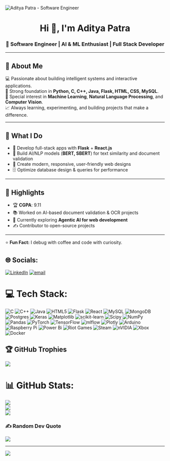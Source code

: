 <!-- Banner / Header -->
![Aditya Patra - Software Engineer](https://your-banner-image-link.com)

<h1 align="center">Hi 👋, I'm Aditya Patra</h1>
<h3 align="center">🚀 Software Engineer | AI & ML Enthusiast | Full Stack Developer</h3>

---

## 🌟 About Me
💻 Passionate about building intelligent systems and interactive applications.  
🎯 Strong foundation in **Python, C, C++, Java, Flask, HTML, CSS, MySQL**.  
🧠 Special interest in **Machine Learning**, **Natural Language Processing**, and **Computer Vision**.  
📈 Always learning, experimenting, and building projects that make a difference.

---

## 🔧 What I Do
- 🚀 Develop full-stack apps with **Flask** + **React.js**  
- 🤖 Build AI/NLP models (**BERT, SBERT**) for text similarity and document validation  
- 🎨 Create modern, responsive, user-friendly web designs  
- 🗄️ Optimize database design & queries for performance

---

## 📌 Highlights
- 🏆 **CGPA**: 9.11  
- 📚 Worked on AI-based document validation & OCR projects  
- 🌱 Currently exploring **Agentic AI for web development**  
- ✍️ Contributor to open-source projects







---
⭐ **Fun Fact:** I debug with coffee and code with curiosity.

## 🌐 Socials:
[![LinkedIn](https://img.shields.io/badge/LinkedIn-%230077B5.svg?logo=linkedin&logoColor=white)](https://linkedin.com/in/www.linkedin.com/in/adityapatra3105) [![email](https://img.shields.io/badge/Email-D14836?logo=gmail&logoColor=white)](mailto:adityapatra3101@gmail.com) 

# 💻 Tech Stack:
![C](https://img.shields.io/badge/c-%2300599C.svg?style=for-the-badge&logo=c&logoColor=white) ![C++](https://img.shields.io/badge/c++-%2300599C.svg?style=for-the-badge&logo=c%2B%2B&logoColor=white) ![Java](https://img.shields.io/badge/java-%23ED8B00.svg?style=for-the-badge&logo=openjdk&logoColor=white) ![HTML5](https://img.shields.io/badge/html5-%23E34F26.svg?style=for-the-badge&logo=html5&logoColor=white) ![Flask](https://img.shields.io/badge/flask-%23000.svg?style=for-the-badge&logo=flask&logoColor=white) ![React](https://img.shields.io/badge/react-%2320232a.svg?style=for-the-badge&logo=react&logoColor=%2361DAFB) ![MySQL](https://img.shields.io/badge/mysql-4479A1.svg?style=for-the-badge&logo=mysql&logoColor=white) ![MongoDB](https://img.shields.io/badge/MongoDB-%234ea94b.svg?style=for-the-badge&logo=mongodb&logoColor=white) ![Postgres](https://img.shields.io/badge/postgres-%23316192.svg?style=for-the-badge&logo=postgresql&logoColor=white) ![Keras](https://img.shields.io/badge/Keras-%23D00000.svg?style=for-the-badge&logo=Keras&logoColor=white) ![Matplotlib](https://img.shields.io/badge/Matplotlib-%23ffffff.svg?style=for-the-badge&logo=Matplotlib&logoColor=black) ![scikit-learn](https://img.shields.io/badge/scikit--learn-%23F7931E.svg?style=for-the-badge&logo=scikit-learn&logoColor=white) ![Scipy](https://img.shields.io/badge/SciPy-%230C55A5.svg?style=for-the-badge&logo=scipy&logoColor=%white) ![NumPy](https://img.shields.io/badge/numpy-%23013243.svg?style=for-the-badge&logo=numpy&logoColor=white) ![Pandas](https://img.shields.io/badge/pandas-%23150458.svg?style=for-the-badge&logo=pandas&logoColor=white) ![PyTorch](https://img.shields.io/badge/PyTorch-%23EE4C2C.svg?style=for-the-badge&logo=PyTorch&logoColor=white) ![TensorFlow](https://img.shields.io/badge/TensorFlow-%23FF6F00.svg?style=for-the-badge&logo=TensorFlow&logoColor=white) ![mlflow](https://img.shields.io/badge/mlflow-%23d9ead3.svg?style=for-the-badge&logo=numpy&logoColor=blue) ![Plotly](https://img.shields.io/badge/Plotly-%233F4F75.svg?style=for-the-badge&logo=plotly&logoColor=white) ![Arduino](https://img.shields.io/badge/-Arduino-00979D?style=for-the-badge&logo=Arduino&logoColor=white) ![Raspberry Pi](https://img.shields.io/badge/-Raspberry_Pi-C51A4A?style=for-the-badge&logo=Raspberry-Pi) ![Power Bi](https://img.shields.io/badge/power_bi-F2C811?style=for-the-badge&logo=powerbi&logoColor=black) ![Riot Games](https://img.shields.io/badge/riotgames-D32936.svg?style=for-the-badge&logo=riotgames&logoColor=white) ![Steam](https://img.shields.io/badge/steam-%23000000.svg?style=for-the-badge&logo=steam&logoColor=white) ![nVIDIA](https://img.shields.io/badge/nVIDIA-%2376B900.svg?style=for-the-badge&logo=nVIDIA&logoColor=white) ![Xbox](https://img.shields.io/badge/xbox-%23107C10.svg?style=for-the-badge&logo=xbox&logoColor=white) ![Docker](https://img.shields.io/badge/docker-%230db7ed.svg?style=for-the-badge&logo=docker&logoColor=white)
## 🏆 GitHub Trophies
![](https://github-profile-trophy.vercel.app/?username=adix3105&theme=radical&no-frame=false&no-bg=false&margin-w=4)

# 📊 GitHub Stats:
![](https://github-readme-stats.vercel.app/api?username=adix3105&theme=monokai&hide_border=true&include_all_commits=false&count_private=false)<br/>
![](https://nirzak-streak-stats.vercel.app/?user=adix3105&theme=monokai&hide_border=true)<br/>
![](https://github-readme-stats.vercel.app/api/top-langs/?username=adix3105&theme=monokai&hide_border=true&include_all_commits=false&count_private=false&layout=compact)



### ✍ Random Dev Quote
![](https://quotes-github-readme.vercel.app/api?type=horizontal&theme=radical)

---
[![](https://visitcount.itsvg.in/api?id=adix3105&icon=6&color=9)](https://visitcount.itsvg.in)

<!-- Proudly created with GPRM ( https://gprm.itsvg.in ) -->
